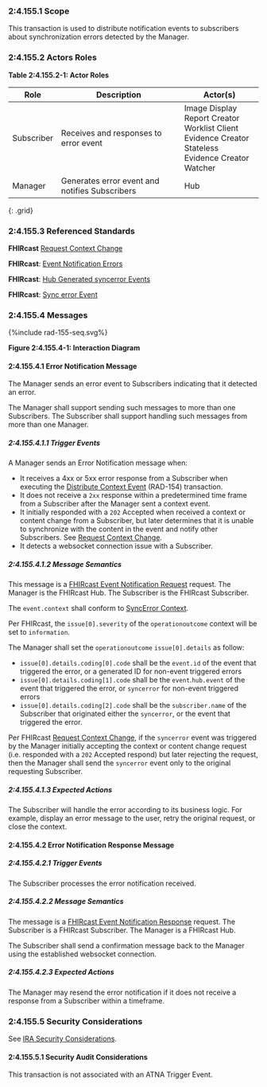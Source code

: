 ### 2:4.155.1 Scope

This transaction is used to distribute notification events to subscribers about synchronization errors detected by the Manager.

### 2:4.155.2 Actors Roles

**Table 2:4.155.2-1: Actor Roles**

| Role | Description | Actor(s) |
|------|-------------|----------|
| Subscriber | Receives and responses to error event | Image Display<br>Report Creator<br>Worklist Client<br>Evidence Creator<br>Stateless Evidence Creator<br>Watcher |
| Manager | Generates error event and notifies Subscribers | Hub |
{: .grid}

### 2:4.155.3 Referenced Standards

**FHIRcast** [Request Context Change](https://build.fhir.org/ig/HL7/fhircast-docs/2-6-RequestContextChange.html)

**FHIRcast**: [Event Notification Errors](https://build.fhir.org/ig/HL7/fhircast-docs/2-5-EventNotification.html#event-notification-errors)

**FHIRcast**: [Hub Generated syncerror Events](https://build.fhir.org/ig/HL7/fhircast-docs/2-5-EventNotification.html#hub-generated-syncerror-events)

**FHIRcast**: [Sync error Event](https://build.fhir.org/ig/HL7/fhircast-docs/3-2-1-SyncError.html)

### 2:4.155.4 Messages

<div>
{%include rad-155-seq.svg%}
</div>

<div style="clear: left"/>

**Figure 2:4.155.4-1: Interaction Diagram**

#### 2:4.155.4.1 Error Notification Message

The Manager sends an error event to Subscribers indicating that it detected an error.

The Manager shall support sending such messages to more than one Subscribers. The Subscriber shall support handling such messages from more than one Manager. 

##### 2:4.155.4.1.1 Trigger Events

A Manager sends an Error Notification message when:
- It receives a 4xx or 5xx error response from a Subscriber when executing the [Distribute Context Event](rad-154.html) (RAD-154) transaction.
- It does not receive a `2xx` response within a predetermined time frame from a Subscriber after the Manager sent a context event.
- It initially responded with a `202` Accepted when received a context or content change from a Subscriber, but later determines that it is unable to synchronize with the content in the event and notify other Subscribers. See [Request Context Change](https://build.fhir.org/ig/HL7/fhircast-docs/2-6-RequestContextChange.html).
- It detects a websocket connection issue with a Subscriber.

##### 2:4.155.4.1.2 Message Semantics

This message is a [FHIRcast Event Notification Request](https://build.fhir.org/ig/HL7/fhircast-docs/2-5-EventNotification.html#event-notification-request) request. The Manager is the FHIRcast Hub. The Subscriber is the FHIRcast Subscriber.

The `event.context` shall conform to [SyncError Context](https://build.fhir.org/ig/HL7/fhircast-docs/3-2-1-SyncError.html#context).

Per FHIRcast, the `issue[0].severity` of the `operationoutcome` context will be set to `information`.

The Manager shall set the `operationoutcome` `issue[0].details` as follow:
- `issue[0].details.coding[0].code` shall be the `event.id` of the event that triggered the error, or a generated ID for non-event triggered errors
- `issue[0].details.coding[1].code` shall be the `event`.`hub.event` of the event that triggered the error, or `syncerror` for non-event triggered errors
- `issue[0].details.coding[2].code` shall be the `subscriber.name` of the Subscriber that originated either the `syncerror`, or the event that triggered the error.

Per FHIRcast [Request Context Change](https://build.fhir.org/ig/HL7/fhircast-docs/2-6-RequestContextChange.html), if the `syncerror` event was triggered by the Manager initially accepting the context or content change request (i.e. responded with a `202` Accepted respond) but later rejecting the request, then the Manager shall send the `syncerror` event only to the original requesting Subscriber.

##### 2:4.155.4.1.3 Expected Actions

The Subscriber will handle the error according to its business logic. For example, display an error message to the user, retry the original request, or close the context.

#### 2:4.155.4.2 Error Notification Response Message

##### 2:4.155.4.2.1 Trigger Events

The Subscriber processes the error notification received.

##### 2:4.155.4.2.2 Message Semantics

The message is a [FHIRcast Event Notification Response](https://build.fhir.org/ig/HL7/fhircast-docs/2-5-EventNotification.html#event-notification-response) request. The Subscriber is a FHIRcast Subscriber. The Manager is a FHIRcast Hub.

The Subscriber shall send a confirmation message back to the Manager using the established websocket connection.

##### 2:4.155.4.2.3 Expected Actions

The Manager may resend the error notification if it does not receive a response from a Subscriber within a timeframe.

### 2:4.155.5 Security Considerations

See [IRA Security Considerations](volume-1.html#1535-ira-security-considerations).

#### 2:4.155.5.1 Security Audit Considerations

This transaction is not associated with an ATNA Trigger Event.
